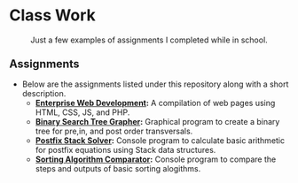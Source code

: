 # Class Work
<p align="center">
Just a few examples of assignments I completed while in school.
</p>


<h3><b><big>Assignments</big></b></h3>
<ul><li>Below are the assignments listed under this repository along with a short description.

<ul><li><b><a href="https://github.com/xadamxk/Class-Work/tree/master/Enterprise%20Web%20Development">Enterprise Web Development</a>:</b> A compilation of web pages using HTML, CSS, JS, and PHP.</li></ul>
<ul><li><b><a href="https://github.com/xadamxk/Class-Work/tree/master/BinarySearchTreeGraphicApplication">Binary Search Tree Grapher</a>:</b> Graphical program to create a binary tree for pre,in, and post order transversals.</li></ul>
<ul><li><b><a href="https://github.com/xadamxk/Class-Work/tree/master/MyStackListConsoleApplication">Postfix Stack Solver</a>:</b> Console program to calculate basic arithmetic for postfix equations using Stack data structures.</li></ul>
<ul><li><b><a href ="https://github.com/xadamxk/Class-Work/tree/master/SortingApp">Sorting Algorithm Comparator</a>:</b> Console program to compare the steps and outputs of basic sorting alogithms.</li></ul>



</li></ul>
